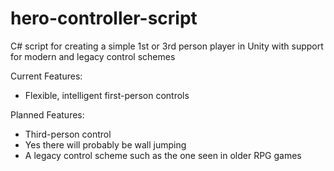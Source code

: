 # hero-controller-script
C# script for creating a simple 1st or 3rd person player in Unity with support for modern and legacy control schemes

Current Features:
- Flexible, intelligent first-person controls

Planned Features:
- Third-person control
- Yes there will probably be wall jumping
- A legacy control scheme such as the one seen in older RPG games
